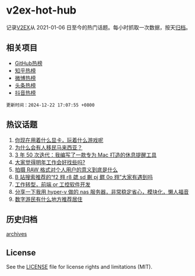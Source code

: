 # v2ex-hot-hub

 记录[V2EX](https://www.v2ex.com/)从 2021-01-06 日至今的热门话题。每小时抓取一次数据，按天[归档](archives)。
 
 ## 相关项目

- [GitHub热榜](https://github.com/snaildev/github-hot-hub)
- [知乎热榜](https://github.com/snaildev/zhihu-hot-hub)
- [微博热榜](https://github.com/snaildev/weibo-hot-hub)
- [头条热榜](https://github.com/snaildev/toutiao-hot-hub)
- [抖音热榜](https://github.com/snaildev/douyin-hot-hub)


 `更新时间：2024-12-22 17:07:55 +0800`

## 热议话题

1. [你现在用着什么显卡，玩着什么游戏呢](https://www.v2ex.com/t/1099346)
1. [为什么会有人移民马来西亚？](https://www.v2ex.com/t/1099297)
1. [3 年 50 次迭代：我编写了一款专为 Mac 打造的休息提醒工具](https://www.v2ex.com/t/1099352)
1. [大家觉得明年工作会好找些吗?](https://www.v2ex.com/t/1099320)
1. [拍摄 RAW 格式对个人用户的意义到底是什么](https://www.v2ex.com/t/1099293)
1. [B 站搜索推荐的“f2 翙 r8 勰 sd 蒯 pj 鳏 0o 翙”大家有遇到吗](https://www.v2ex.com/t/1099303)
1. [工作转型，前端 or 工控软件开发](https://www.v2ex.com/t/1099333)
1. [分享一下我用 hyper-v 做的 nas 服务器，非常稳定省心，模块化，懒人福音](https://www.v2ex.com/t/1099343)
1. [数字游民有什么地方推荐居住](https://www.v2ex.com/t/1099348)

## 历史归档

[archives](archives)

## License

See the [LICENSE](LICENSE) file for license rights and limitations (MIT).
